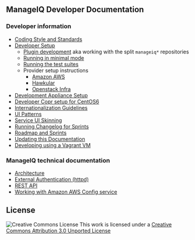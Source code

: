 ## ManageIQ Developer Documentation

### Developer information
* [Coding Style and Standards](coding_style_and_standards.md)
* [Developer Setup](developer_setup.md)
  - [Plugin development](developer_setup/plugins.md) aka working with the split `manageiq*` repositories
  - [Running in minimal mode](developer_setup/minimal_mode.md)
  - [Running the test suites](developer_setup/running_test_suites.md)
  - Provider setup instructions
    - [Amazon AWS](providers/amazon_aws_config.md)
    - [Hawkular](providers/hawkular.md)
    - [Openstack Infra](providers/openstack_infra_provider.md)
* [Development Appliance Setup](https://github.com/ManageIQ/manageiq-appliance-dev-setup)
* [Developer Copr setup for CentOS6](developer_copr_setup_centos6.md)
* [Internationalization Guidelines](i18n.md)
* [UI Patterns](ui/patterns.md)
* [Service UI Skinning](/service_ui/skinning.md)
* [Running Changelog for Sprints](/community/changelog/)
* [Roadmap and Sprints](https://github.com/ManageIQ/manageiq/milestones)
* [Updating this Documentation](writing_guides.md)
* [Developing using a Vagrant VM](vagrant_developer_vm.md)

### ManageIQ technical documentation
* [Architecture](architecture.md)
* [External Authentication (httpd)](external_auth.md)
* [REST API](http://manageiq.org/docs/api)
* [Working with Amazon AWS Config service](providers/amazon_aws_config.md)

## License

![Creative Commons License](http://i.creativecommons.org/l/by/3.0/88x31.png)
This work is licensed under a [Creative Commons Attribution 3.0 Unported License](http://creativecommons.org/licenses/by/3.0/deed.en_US)
